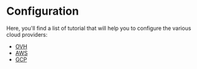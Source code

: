 # Configuration

Here, you'll find a list of tutorial that will help you to configure the various cloud providers:

* [OVH](./ovh.md)
* [AWS](./aws.md)
* [GCP](./gcp.md)
